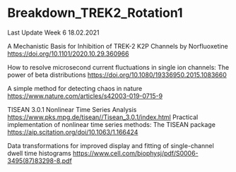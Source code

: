 # Breakdown_TREK2_Rotation1
Last Update Week 6 18.02.2021

A Mechanistic Basis for Inhibition of TREK-2 K2P Channels by Norfluoxetine
https://doi.org/10.1101/2020.10.29.360966 

How to resolve microsecond current fluctuations in single ion channels: The power of beta distributions
https://doi.org/10.1080/19336950.2015.1083660

A simple method for detecting chaos in nature
https://www.nature.com/articles/s42003-019-0715-9

TISEAN 3.0.1 Nonlinear Time Series Analysis
https://www.pks.mpg.de/tisean//Tisean_3.0.1/index.html
Practical implementation of nonlinear time series methods: The TISEAN package
https://aip.scitation.org/doi/10.1063/1.166424

Data transformations for improved display and fitting of single-channel dwell time histograms
https://www.cell.com/biophysj/pdf/S0006-3495(87)83298-8.pdf

